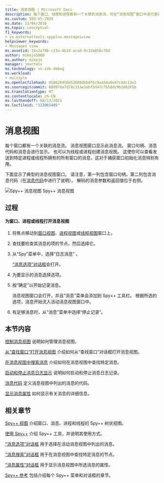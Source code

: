 ```yaml
---
title: 消息视图 | Microsoft Docs
description: 每个窗口、线程和进程都有一个关联的消息流，可在“消息视图”窗口中进行查看。 了解如何打开和控制“消息视图”。
ms.custom: SEO-VS-2020
ms.date: 11/04/2016
ms.topic: conceptual
f1_keywords:
- vs.externaltools.spyplus.messagesview
helpviewer_keywords:
- Messages view
ms.assetid: 14c2a786-c23a-4b2d-acad-8c32a856c70d
author: mikejo5000
ms.author: mikejo
manager: jmartens
ms.technology: vs-ide-debug
ms.workload:
- multiple
ms.openlocfilehash: 858620450452080dbbdf6c9aa5da8ed7c44c13e2
ms.sourcegitcommit: 68897da7d74c31ae1ebf5d47c7b5ddc9b108265b
ms.translationtype: HT
ms.contentlocale: zh-CN
ms.lasthandoff: 08/13/2021
ms.locfileid: "122065405"
---
```

# <a name="messages-view"></a>消息视图
每个窗口都有一个关联的消息流。 消息视图窗口显示此消息流。 窗口句柄、消息代码和消息会进行显示。 也可以为线程或进程创建消息视图。 这使你可以查看发送到特定进程或线程所拥有的所有窗口的消息，这对于捕获窗口初始化消息特别有用。

 下面显示了典型的消息视图窗口。 请注意，第一列包含窗口句柄，第二列包含消息代码（在[消息代码](../debugger/message-codes.md)中进行了说明）。 解码的消息参数和返回值位于右侧。

 ![Spy++ 消息视图](../debugger/media/spy--_messagesview.png "Spy++_MessagesView") Spy++ 消息视图

## <a name="procedures"></a>过程

#### <a name="to-open-a-messages-view-for-a-window-process-or-thread"></a>为窗口、进程或线程打开消息视图

1. 将焦点移动到[窗口视图](../debugger/windows-view.md)、[进程视图](../debugger/processes-view.md)或[线程视图](../debugger/threads-view.md)窗口上。

2. 查找要检查其消息的项的节点，然后选择它。

3. 从“Spy”菜单中，选择“日志消息” 。

     [“消息选项”对话框](../debugger/message-options-dialog-box.md)会打开。

4. 为要显示的消息选择选项。

5. 按“确定”以开始记录消息。

     消息视图窗口会打开，并且“消息”菜单会添加到 Spy++ 工具栏。 根据所选的选项，消息开始流入活动消息视图窗口中。

6. 有足够消息时，从“消息”菜单中选择“停止记录”。

## <a name="in-this-section"></a>本节内容
 [控制消息视图](../debugger/how-to-control-messages-view.md) 说明如何管理消息视图。

 [从“查找窗口”打开消息视图](../debugger/how-to-open-messages-view-from-find-window.md) 介绍如何从“查找窗口”对话框打开消息视图。

 [在消息视图中搜索消息](../debugger/how-to-search-for-a-message-in-messages-view.md) 介绍如何在消息视图中查找特定消息。

 [启动和停止消息日志显示](../debugger/how-to-start-and-stop-the-message-log-display.md) 说明如何启动和停止消息日志记录。

 [消息代码](../debugger/message-codes.md) 定义消息视图中列出的消息的代码。

 [显示消息属性](../debugger/how-to-display-message-properties.md) 如何显示有关消息的详细信息。

## <a name="related-sections"></a>相关章节
 [Spy++ 视图](../debugger/spy-increment-views.md) 介绍窗口、消息、进程和线程的 Spy++ 树状视图。

 [使用 Spy++](../debugger/using-spy-increment.md) 介绍 Spy++ 工具，并说明其使用方式。

 [“消息选项”对话框](../debugger/message-options-dialog-box.md) 用于选择在活动消息视图中列出的消息。

 [“消息搜索”对话框](../debugger/message-search-dialog-box.md) 用于在消息视图中查找特定消息的节点。

 [“消息属性”对话框](../debugger/message-properties-dialog-box.md) 用于显示消息视图中所选消息的属性。

 [Spy++ 参考](../debugger/spy-increment-reference.md) 包括介绍每个 Spy++ 菜单和对话框的章节。